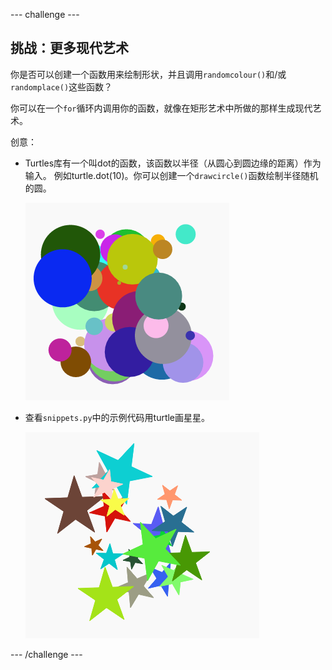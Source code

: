 \--- challenge \---

## 挑战：更多现代艺术

你是否可以创建一个函数用来绘制形状，并且调用`randomcolour()`和/或`randomplace()`这些函数？

你可以在一个`for`循环内调用你的函数，就像在矩形艺术中所做的那样生成现代艺术。

创意：

- Turtles库有一个叫dot的函数，该函数以半径（从圆心到圆边缘的距离）作为输入。 例如turtle.dot(10)。你可以创建一个`drawcircle()`函数绘制半径随机的圆。
    
    ![截图](images/modern-circles.png)

- 查看`snippets.py`中的示例代码用turtle画星星。
    
    ![截图](images/modern-stars.png)

\--- /challenge \---